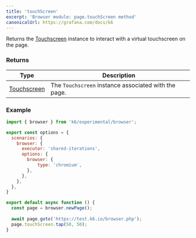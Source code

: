 ```yaml
---
title: 'touchScreen'
excerpt: 'Browser module: page.touchScreen method'
canonicalUrl: https://grafana.com/docs/k6
---
```


Returns the [Touchscreen](/javascript-api/k6-experimental/browser/touchscreen/) instance to interact with a virtual touchscreen on the page.

### Returns

| Type                 | Description                                                                                     |
| ----                 | -----------                                                                                     |
| [Touchscreen](/javascript-api/k6-experimental/browser/touchscreen/)              | The `Touchscreen` instance associated with the page.          |

### Example

<CodeGroup labels={[]}>

```javascript
import { browser } from 'k6/experimental/browser';

export const options = {
  scenarios: {
    browser: {
      executor: 'shared-iterations',
      options: {
        browser: {
            type: 'chromium',
        },
      },
    },
  },
}

export default async function () {
  const page = browser.newPage();
  
  await page.goto('https://test.k6.io/browser.php');
  page.touchScreen.tap(50, 50);
}
```

</CodeGroup>